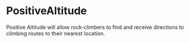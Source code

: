 # PositiveAltitude
Positive Altitude will allow rock-climbers to find and receive directions to climbing routes to their nearest location.
